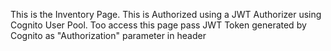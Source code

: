 This is the Inventory Page. This is Authorized using a JWT Authorizer using Cognito User Pool. Too access this page pass JWT Token generated by Cognito as "Authorization" parameter in header